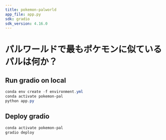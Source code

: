 ```yaml
---
title: pokemon-palworld
app_file: app.py
sdk: gradio
sdk_version: 4.16.0
---
```

# パルワールドで最もポケモンに似ているパルは何か？

## Run gradio on local

```powershell
conda env create -f environment.yml
conda activate pokemon-pal
python app.py
```

## Deploy gradio

```powershell
conda activate pokemon-pal
gradio deploy
```
